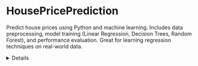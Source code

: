 # HousePricePrediction
Predict house prices using Python and machine learning. Includes data preprocessing, model training (Linear Regression, Decision Trees, Random Forest), and performance evaluation. Great for learning regression techniques on real-world data.

<details>
## 🧼 Step-by-Step: Clean CSV for ML in Python

### 1. **Load the CSV**
```python
import pandas as pd

df = pd.read_csv('your_file.csv')
```

### 2. **Inspect the Data**
```python
print(df.head())       # Preview
print(df.info())       # Data types and nulls
print(df.describe())   # Stats summary
```

### 3. **Handle Missing Values**
```python
# Drop rows with missing values
df.dropna(inplace=True)

# Or fill missing values
df.fillna(method='ffill', inplace=True)  # forward fill
```

### 4. **Convert Data Types**
```python
df['column_name'] = df['column_name'].astype(float)  # or int, str, etc.
```

### 5. **Encode Categorical Variables**
```python
# One-hot encoding
df = pd.get_dummies(df, columns=['categorical_column'])

# Label encoding (if needed)
from sklearn.preprocessing import LabelEncoder
le = LabelEncoder()
df['label_encoded'] = le.fit_transform(df['categorical_column'])
```

### 6. **Normalize or Scale Features**
```python
from sklearn.preprocessing import StandardScaler

scaler = StandardScaler()
df[['feature1', 'feature2']] = scaler.fit_transform(df[['feature1', 'feature2']])
```

### 7. **Split Features and Target**
```python
X = df.drop('target_column', axis=1)
y = df['target_column']
```

</details>
